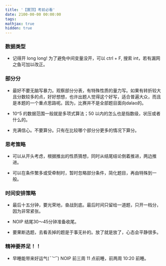```yaml
---
title: '【置顶】考前必看'
date: 2100-00-00 00:00:00
tags: 
mathjax: true
hidden: true
---
```


### 数据类型

* 记得开 long long! 为了避免中间变量没开，可以 ctrl + F, 搜索 int，若有漏网之鱼可加以改正。

### 部分分

* 最好不要无脑写暴力。观察部分分表，有特殊性质的量力写。如果有转折较大且分数较多的点，好好想想，也许出题人觉得这个好写，适合普遍大众，而且是本题的一个重点思路呢。因为，比赛并不是全部题目面向dalao的。

* 10^5 的数据范围一般就是多项式算法；50 以内的怎么也是指数级，状压或者什么的。

* 充满信心。不要算分。只有在比较哪个部分分更多的情况下算分。

### 思考策略

* 可以从开头考虑，根据推出的性质猜想，同时从结尾结论倒着推进，两边推进。

* 可以在条件繁多或受牵制时，暂时忽略部分条件，简化题目，再由特殊到一般。

### 时间安排策略

* 最后十五分钟，要光荣地，奋战到底。最后时间只留给一道题，只开一档分，因为非常紧张。

* NOIP 结尾30～45分钟准备收尾。

* 要果断选题，去看丢掉的题是于事无补的。放了就是放了，心态会平静很多。

### 精神要养足！！

* 早睡能带来好运气(*¯︶¯*) NOIP 前三周 11 点前睡，前两周 10:20 前睡。